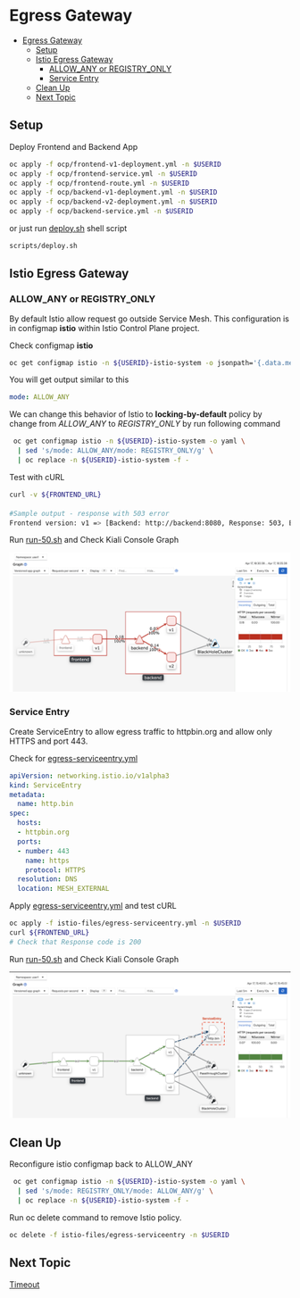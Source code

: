# Egress Gateway

<!-- TOC -->

- [Egress Gateway](#egress-gateway)
  - [Setup](#setup)
  - [Istio Egress Gateway](#istio-egress-gateway)
    - [ALLOW_ANY or REGISTRY_ONLY](#allowany-or-registryonly)
    - [Service Entry](#service-entry)
  - [Clean Up](#clean-up)
  - [Next Topic](#next-topic)

<!-- /TOC -->

## Setup

Deploy Frontend and Backend App 
```bash
oc apply -f ocp/frontend-v1-deployment.yml -n $USERID
oc apply -f ocp/frontend-service.yml -n $USERID
oc apply -f ocp/frontend-route.yml -n $USERID
oc apply -f ocp/backend-v1-deployment.yml -n $USERID
oc apply -f ocp/backend-v2-deployment.yml -n $USERID
oc apply -f ocp/backend-service.yml -n $USERID
```
or just run [deploy.sh](../scripts/deploy.sh) shell script
```bash
scripts/deploy.sh
```

## Istio Egress Gateway

### ALLOW_ANY or REGISTRY_ONLY

By default Istio allow request go outside Service Mesh. This configuration is in configmap **istio** within Istio Control Plane project.

Check configmap **istio**
```bash
oc get configmap istio -n ${USERID}-istio-system -o jsonpath='{.data.mesh}' | grep "mode: ALLOW_ANY"
```
You will get output similar to this
```yaml
mode: ALLOW_ANY
```
We can change this behavior of Istio to **locking-by-default** policy by change from *ALLOW_ANY* to *REGISTRY_ONLY* by run following command

```bash
 oc get configmap istio -n ${USERID}-istio-system -o yaml \
  | sed 's/mode: ALLOW_ANY/mode: REGISTRY_ONLY/g' \
  | oc replace -n ${USERID}-istio-system -f -
```
Test with cURL
```bash
curl -v ${FRONTEND_URL}

#Sample output - response with 503 error 
Frontend version: v1 => [Backend: http://backend:8080, Response: 503, Body: Backend version:v2, Response:503, Host:backend-v2-549bbcbdd6-q2wfs, Status:503, Message: Remote host terminated the handshake]* Closing connection 0
```
Run [run-50.sh](../scripts/run-50.sh) and Check Kiali Console Graph

![Kiali Console REGISTRY_ONLY](../images/kiali-console-egress-registry-only.png)

### Service Entry
Create ServiceEntry to allow egress traffic to httpbin.org and allow only HTTPS and port 443. 

Check for [egress-serviceentry.yml](../istio-files/egress-serviceentry.yml)
```yaml
apiVersion: networking.istio.io/v1alpha3
kind: ServiceEntry
metadata:
  name: http.bin
spec:
  hosts:
  - httpbin.org
  ports:
  - number: 443
    name: https
    protocol: HTTPS
  resolution: DNS
  location: MESH_EXTERNAL
```

Apply [egress-serviceentry.yml](../istio-files/egress-serviceentry.yml) and test cURL
```bash
oc apply -f istio-files/egress-serviceentry.yml -n $USERID
curl ${FRONTEND_URL}
# Check that Response code is 200
```
Run [run-50.sh](../scripts/run-50.sh) and Check Kiali Console Graph

![Kiali Console Egress ServiceEntry](../images/kiali-console-egress-service-entry.png)

## Clean Up
Reconfigure istio configmap back to ALLOW_ANY
```bash
 oc get configmap istio -n ${USERID}-istio-system -o yaml \
  | sed 's/mode: REGISTRY_ONLY/mode: ALLOW_ANY/g' \
  | oc replace -n ${USERID}-istio-system -f -
```

Run oc delete command to remove Istio policy.
```bash
oc delete -f istio-files/egress-serviceentry -n $USERID

```

## Next Topic

[Timeout](./07-timeout.md)